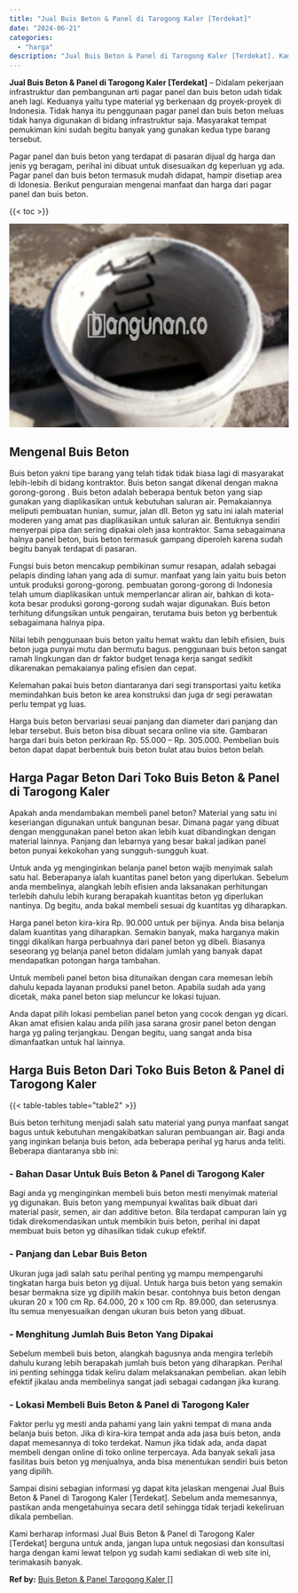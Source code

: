 ```yaml
---
title: "Jual Buis Beton & Panel di Tarogong Kaler [Terdekat]"
date: "2024-06-21"
categories: 
  - "harga"
description: "Jual Buis Beton & Panel di Tarogong Kaler [Terdekat]. Kami berharap informasi Jual Buis Beton & Panel di Tarogong Kaler [Terdekat] berguna untuk anda, jang..."
---
```


**Jual Buis Beton & Panel di Tarogong Kaler \[Terdekat\]** – Didalam pekerjaan infrastruktur dan pembangunan arti pagar panel dan buis beton udah tidak aneh lagi. Keduanya yaitu type material yg berkenaan dg proyek-proyek di Indonesia. Tidak hanya itu penggunaan pagar panel dan buis beton meluas tidak hanya digunakan di bidang infrastruktur saja. Masyarakat tempat pemukiman kini sudah begitu banyak yang gunakan kedua type barang tersebut.

Pagar panel dan buis beton yang terdapat di pasaran dijual dg harga dan jenis yg beragam, perihal ini dibuat untuk disesuaikan dg keperluan yg ada. Pagar panel dan buis beton termasuk mudah didapat, hampir disetiap area di Idonesia. Berikut penguraian mengenai manfaat dan harga dari pagar panel dan buis beton.

{{< toc >}}

![Jual Buis Beton & Panel di Tarogong Kaler [Terdekat]](/images/jual-panel-buis-beton-murah-17.png)

## Mengenal Buis Beton

Buis beton yakni tipe barang yang telah tidak tidak biasa lagi di masyarakat lebih-lebih di bidang kontraktor. Buis beton sangat dikenal dengan makna gorong-gorong . Buis beton adalah beberapa bentuk beton yang siap gunakan yang diaplikasikan untuk kebutuhan saluran air. Pemakaiannya meliputi pembuatan hunian, sumur, jalan dll. Beton yg satu ini ialah material moderen yang amat pas diaplikasikan untuk saluran air. Bentuknya sendiri menyerpai pipa dan sering dipakai oleh jasa kontraktor. Sama sebagaimana halnya panel beton, buis beton termasuk gampang diperoleh karena sudah begitu banyak terdapat di pasaran.

Fungsi buis beton mencakup pembikinan sumur resapan, adalah sebagai pelapis dinding lahan yang ada di sumur. manfaat yang lain yaitu buis beton untuk produksi gorong-gorong. pembuatan gorong-gorong di Indonesia telah umum diaplikasikan untuk memperlancar aliran air, bahkan di kota-kota besar produksi gorong-gorong sudah wajar digunakan. Buis beton terhitung difungsikan untuk pengairan, terutama buis beton yg berbentuk sebagaimana halnya pipa.

Nilai lebih penggunaan buis beton yaitu hemat waktu dan lebih efisien, buis beton juga punyai mutu dan bermutu bagus. penggunaan buis beton sangat ramah lingkungan dan dr faktor budget tenaga kerja sangat sedikit dikarenakan pemakaianya paling efisien dan cepat.

Kelemahan pakai buis beton diantaranya dari segi transportasi yaitu ketika memindahkan buis beton ke area konstruksi dan juga dr segi perawatan perlu tempat yg luas.

Harga buis beton bervariasi seuai panjang dan diameter dari panjang dan lebar tersebut. Buis beton bisa dibuat secara online via site. Gambaran harga dari buis beton perkiraan Rp. 55.000 – Rp. 305.000. Pembelian buis beton dapat dapat berbentuk buis beton bulat atau buios beton belah.

## Harga Pagar Beton Dari Toko Buis Beton & Panel di Tarogong Kaler

Apakah anda mendambakan membeli panel beton? Material yang satu ini keseriangan digunakan untuk bangunan besar. Dimana pagar yang dibuat dengan menggunakan panel beton akan lebih kuat dibandingkan dengan material lainnya. Panjang dan lebarnya yang besar bakal jadikan panel beton punyai kekokohan yang sungguh-sungguh kuat.

Untuk anda yg menginginkan belanja panel beton wajib menyimak salah satu hal. Beberapanya ialah kuantitas panel beton yang diperlukan. Sebelum anda membelinya, alangkah lebih efisien anda laksanakan perhitungan terlebih dahulu lebih kurang berapakah kuantitas beton yg diperlukan nantinya. Dg begitu, anda bakal membeli sesuai dg kuantitas yg diharapkan.

Harga panel beton kira-kira Rp. 90.000 untuk per bijinya. Anda bisa belanja dalam kuantitas yang diharapkan. Semakin banyak, maka harganya makin tinggi dikalikan harga perbuahnya dari panel beton yg dibeli. Biasanya seseorang yg belanja panel beton didalam jumlah yang banyak dapat mendapatkan potongan harga tambahan.

Untuk membeli panel beton bisa ditunaikan dengan cara memesan lebih dahulu kepada layanan produksi panel beton. Apabila sudah ada yang dicetak, maka panel beton siap meluncur ke lokasi tujuan.

Anda dapat pilih lokasi pembelian panel beton yang cocok dengan yg dicari. Akan amat efisien kalau anda pilih jasa sarana grosir panel beton dengan harga yg paling terjangkau. Dengan begitu, uang sangat anda bisa dimanfaatkan untuk hal lainnya.

## Harga Buis Beton Dari Toko Buis Beton & Panel di Tarogong Kaler

{{< table-tables table="table2" >}}

Buis beton terhitung menjadi salah satu material yang punya manfaat sangat bagus untuk kebutuhan mengakibatkan saluran pembuangan air. Bagi anda yang inginkan belanja buis beton, ada beberapa perihal yg harus anda teliti. Beberapa diantaranya sbb ini:

### \- Bahan Dasar Untuk Buis Beton & Panel di Tarogong Kaler

Bagi anda yg menginginkan membeli buis beton mesti menyimak material yg digunakan. Buis beton yang mempunyai kwalitas baik dibuat dari material pasir, semen, air dan additive beton. Bila terdapat campuran lain yg tidak direkomendasikan untuk membikin buis beton, perihal ini dapat membuat buis beton yg dihasilkan tidak cukup efektif.

### \- Panjang dan Lebar Buis Beton

Ukuran juga jadi salah satu perihal penting yg mampu mempengaruhi tingkatan harga buis beton yg dijual. Untuk harga buis beton yang semakin besar bermakna size yg dipilih makin besar. contohnya buis beton dengan ukuran 20 x 100 cm Rp. 64.000, 20 x 100 cm Rp. 89.000, dan seterusnya. Itu semua menyesuaikan dengan ukuran buis beton yang dibuat.

### \- Menghitung Jumlah Buis Beton Yang Dipakai

Sebelum membeli buis beton, alangkah bagusnya anda mengira terlebih dahulu kurang lebih berapakah jumlah buis beton yang diharapkan. Perihal ini penting sehingga tidak keliru dalam melaksanakan pembelian. akan lebih efektif jikalau anda membelinya sangat jadi sebagai cadangan jika kurang.

### \- Lokasi Membeli Buis Beton & Panel di Tarogong Kaler

Faktor perlu yg mesti anda pahami yang lain yakni tempat di mana anda belanja buis beton. Jika di kira-kira tempat anda ada jasa buis beton, anda dapat memesannya di toko terdekat. Namun jika tidak ada, anda dapat membeli dengan online di toko online terpercaya. Ada banyak sekali jasa fasilitas buis beton yg menjualnya, anda bisa menentukan sendiri buis beton yang dipilih.

Sampai disini sebagian informasi yg dapat kita jelaskan mengenai Jual Buis Beton & Panel di Tarogong Kaler \[Terdekat\]. Sebelum anda memesannya, pastikan anda mengetahuinya secara detil sehingga tidak terjadi kekeliruan dikala pembelian.

Kami berharap informasi Jual Buis Beton & Panel di Tarogong Kaler \[Terdekat\] berguna untuk anda, jangan lupa untuk negosiasi dan konsultasi harga dengan kami lewat telpon yg sudah kami sediakan di web site ini, terimakasih banyak.

**Ref by:** [Buis Beton & Panel Tarogong Kaler []](https://id.wikipedia.org/wiki/Buis)
